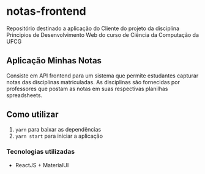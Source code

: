 # notas-frontend
Repositório destinado a aplicação do Cliente do projeto da disciplina Principios de Desenvolvimento Web do curso de Ciência da Computação da UFCG

## Aplicação Minhas Notas
Consiste em API frontend para um sistema que permite estudantes capturar notas das disciplinas matriculadas. As disciplinas são fornecidas por professores que postam as notas em suas respectivas planilhas spreadsheets.  

## Como utilizar

1. `yarn` para baixar as dependências
2. `yarn start` para iniciar a aplicação

### Tecnologias utilizadas
- ReactJS + MaterialUI
